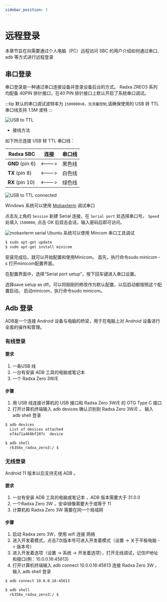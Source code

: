 ```yaml
---
sidebar_position: 3
---
```


# 远程登录

本章节旨在向需要通过个人电脑（PC）远程访问 SBC 的用户介绍如何通过串口、adb 等方式进行远程登录

## 串口登录

串口登录是一种通过串口连接设备并登录设备后台的方式。
Radxa ZREO3 系列均配备 40PIN 排针接口，在40 PIN 排针接口上默认开启了系统串口调试。

:::tip
默认的串口调试波特率为 `1500000n8，无流量控制`,请确保使用的 USB 转 TTL 串口线支持 1.5M 波特
:::

![USB to TTL](/img/accessories/600px-Usb2ttl-cable-definition.webp)

- 接线方法

如下所示连接 USB 转 TTL 串口线：

| Radxa SBC       | 连接  | 串口线 |
| --------------- | ----- | ------ |
| **GND** (pin 6) | <---> | 黑色线 |
| **TX** (pin 8)  | <---> | 白色线 |
| **RX** (pin 10) | <---> | 绿色线 |

![USB to TTL connected](/img/accessories/1000px-Serial-connection.webp)
<Tabs queryString="target">
<TabItem value="Windows" label="Windows">

Windows 系统可以使用 [Mobaxterm](https://mobaxterm.mobatek.net/) 调试串口

点击左上角的 `Session` 新建 Serial 连接，在 `Serial port` 处选择串口号， `Speed` 处填入 `1500000`, 点击 OK 后双击会话，输入密码后即可访问。

![mobaxterm serial ](/img/zero/zero3w/mobaxterm-serial.webp)
</TabItem>
<TabItem value="Ubuntu" label="Ubuntu">
Ubuntu 系统可以使用 Mincom 串口工具调试

```bash
$ sudo apt-get update
$ sudo apt-get install minicom
```

安装完成后，就可以开始配置和使用Minicom。
首先，执行命令sudo minicom -s 打开minicom配置界面。

在配置界面中，选择“Serial port setup”，按下回车键进入串口设置。

选择save setup as dfl，可以将刚刚的修改作为默认配置，以后启动都按照这个配置启动。
启动minicom，执行命令sudo minicom。

</TabItem>
</Tabs>

## Adb 登录

ADB是一个连接 Android 设备与电脑的桥梁，用于在电脑上对 Android 设备进行全面的操作和管理。

### 有线登录

#### 要求

1. 一条USB 线
2. 一台有安装 ADB 工具的电脑或笔记本
3. 一个 Radxa Zero 3W/E

#### 步骤

1. 用 USB 线连接计算机的 USB 接口和 Radxa Zero 3W/E 的 OTG Type C 接口
2. 打开计算机终端输入 adb devices 确认识别到 Radxa Zero 3W/E ，
   输入 adb shell 登录

```bash
$ adb devices
  List of devices attached
  e74a71a469bf207c	device

$ adb shell
  rk356x_radxa_zero3:/ $
```

### 无线登录

Android 11 版本以后支持无线 ADB 。

#### 要求

1. 一台有安装 ADB 工具的电脑或笔记本 ，ADB 版本需要大于 31.0.0
2. 一个Radxa Zero 3W ，安卓镜像需要大于或等于 11
3. 计算机和 Radxa Zero 3W 需要在同一个局域网

#### 步骤

1. 启动 Radxa zero 3W，使用 wifi 连接 网络
2. 进入开发着模式，点击7次版本号可进入开发着模式（设置 -> 关于平板电脑 -> 版本号）
3. 进入开发着选项（设置 -> 系统 -> 开发着选项），打开无线调试，记住IP地址和接口(例：10.0.0.16:45613)
4. 打开计算机终端输入 adb connect 10.0.0.16:45613 连接 Radxa Zero 3W ，输入 adb shell 登录

```bash
$ adb connect 10.0.0.16:45613

$ adb shell
  rk356x_radxa_zero3:/ $

```
